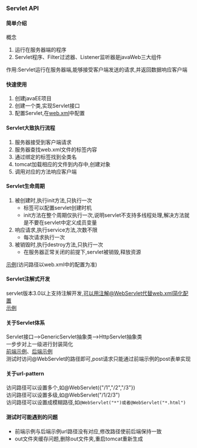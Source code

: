 ### Servlet API
#### 简单介绍
概念
   1. 运行在服务器端的程序
   2. Servlet程序、Filter过滤器、Listener监听器是javaWeb三大组件

作用:Servlet运行在服务器端,能够接受客户端发送的请求,并返回数据响应客户端
#### 快速使用
1. 创建javaEE项目
2. 创建一个类,实现Servlet接口
3. 配置Servlet,在[web.xml](web/WEB-INF/web.xml)中配置
#### Servlet大致执行流程
1. 服务器接受到客户端请求
2. 服务器查找web.xml文件的<url-pattern>标签内容
3. 通过绑定的<servlet-name>标签找到<servlet-class>全类名
4. tomcat加载相应的文件到内存中,创建对象
5. 调用对应的方法响应客户端
#### Servlet生命周期
1. 被创建时,执行init方法,只执行一次
   - <load-on-startup>标签可以配置servlet创建时机  
   - init方法在整个周期仅执行一次,说明servlet不支持多线程处理,解决方法就是不要在servlet中定义成员变量
2. 响应请求,执行service方法,次数不限  
   - 每次请求执行一次
3. 被销毁时,执行destroy方法,只执行一次
   - 在服务器正常关闭的前提下,servlet被销毁,释放资源  

[示例](src/com/entropy/test/ServletTest.java)(访问路径以web.xml中的配置为准)
#### Servlet注解式开发
servlet版本3.0以上支持注解开发,可以用注解@WebServlet代替web.xml简化配置  
[示例](src/com/entropy/annotation/ServletAnnotation.java)
#### 关于Servlet体系
Servlet接口-->GenericServlet抽象类-->HttpServlet抽象类  
一步步对上一级进行封装简化  
[前端示例](web/index.html)、[后端示例](src/com/entropy/annotation/HServlet.java)  
测试时访问@WebServlet的路径即可,post请求只能通过前端示例的post表单实现
#### 关于url-pattern
访问路径可以设置多个,如@WebServlet({"/1","/2","/3"})  
访问路径可以设置多级,如@WebServlet("/1/2/3")  
访问路径可以设置成模糊路径,如`@WebServlet("*")或者@WebServlet("*.html")`
#### 测试时可能遇到的问题
- 前端示例与后端示例url路径没有对应,修改路径使前后端保持一致
- out文件夹缓存问题,删除out文件夹,重启tomcat重新生成